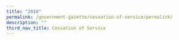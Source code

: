```yaml
---
title: "2018"
permalink: /government-gazette/cessation-of-service/permalink/
description: ""
third_nav_title: Cessation of Service
---
```

